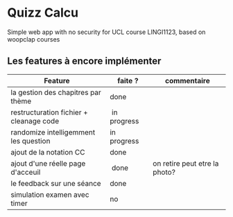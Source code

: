 # Quizz Calcu
Simple web app with no security for UCL course LINGI1123, based on woopclap courses

## Les features à encore implémenter
| Feature | faite ? | commentaire |
|---|---|---| 
| la gestion des chapitres par thème | done |  |
| restructuration fichier + cleanage code | in progress |  |
| randomize intelligemment les question | in progress | |
| ajout de la notation CC | done |  |
| ajout d'une réelle page d'acceuil | done | on retire peut etre la photo? |
| le feedback sur une séance | done |  |
| simulation examen avec timer | no |  |
